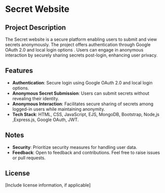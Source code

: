 
# Secret Website

## Project Description

The Secret website is a secure platform enabling users to submit and view secrets anonymously. The project offers authentication through Google OAuth 2.0 and local login options . Users can engage in anonymous interaction by securely sharing secrets post-login, enhancing user privacy.

## Features

- **Authentication**: Secure login using Google OAuth 2.0 and local login options.
- **Anonymous Secret Submission**: Users can submit secrets without revealing their identity.
- **Anonymous Interaction**: Facilitates secure sharing of secrets among logged-in users while maintaining anonymity.
- **Tech Stack**: HTML, CSS, JavaScript, EJS, MongoDB, Bootstrap, Node,js ,Express.js, Google OAuth, JWT.

## Notes

- **Security**: Prioritize security measures for handling user data.
- **Feedback**: Open to feedback and contributions. Feel free to raise issues or pull requests.

## License

[Include license information, if applicable]
